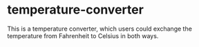 # temperature-converter
This is a temperature converter, which users could exchange the temperature from Fahrenheit to Celsius in both ways.
